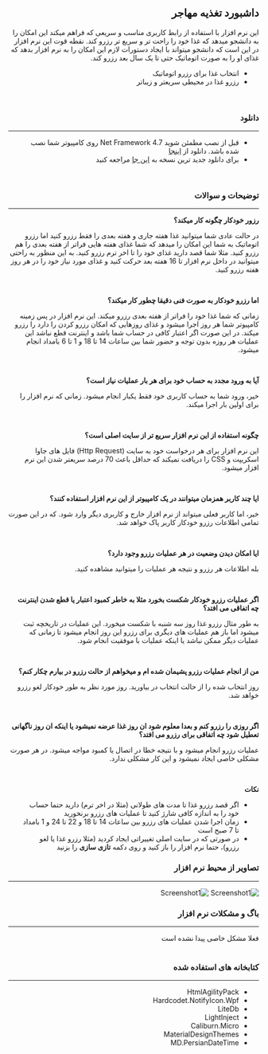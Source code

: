 <div dir="rtl">
<h2>داشبورد تغذیه مهاجر</h2>

<span>این نرم افزار با استفاده از رابط کاربری مناسب و سریعی که فراهم میکند این امکان را به دانشجو میدهد که غذا خود را راحت تر و سریع تر رزرو کند. نقطه قوت این نرم افزار در این است که دانشجو میتواند با ایجاد دستورات لازم این امکان را به نرم افزار بدهد که غذای او را به صورت اتوماتیک حتی تا یک سال بعد رزرو کند.</span>

<ul>
  <li> انتخاب غذا برای رزرو اتوماتیک
  <li> رزرو غذا در محیطی سریعتر و زیباتر
</ul>

<br/>

<h3>دانلود</h4>
<hr />

<ul>
  <li> قبل از نصب مطمئن شوید Net Framework 4.7 روی کامپیوتر شما نصب شده باشد. دانلود از <a href='https://www.microsoft.com/en-us/download/details.aspx?id=55167'>اینجا</a></li>
  <li> برای دانلود جدید ترین نسخه به <a href='https://github.com/Arishk/Mohajer-Dashboard/releases/latest'>این جا</a> مراجعه کنید  </li>
</ul>

<br/>

<h3>توضیحات و سوالات</h4>
<hr />

<b><span>رزور خودکار چگونه کار میکند؟</span></b>
<p>در حالت عادی شما میتوانید غذا هفته جاری و هفته بعدی را فقط رزرو کنید اما رزرو اتوماتیک به شما این امکان را میدهد که شما غذای هفته هایی فراتر از هفته بعدی را هم رزرو کنید. مثلا شما قصد دارید غذای خود را تا اخر ترم رزرو کنید. به این منظور به راحتی میتوانید در داخل نرم افزار تا 16 هفته بعد حرکت کنید و غذای مورد نیاز خود را در هر روز هفته رزرو کنید.</p>

<br/>

<b><span>اما رزرو خودکار به صورت فنی دقیقا چطور کار میکند؟</span></b>
<p>زمانی که شما غذا خود را فراتر از هفته بعدی رزرو میکند. این نرم افزار در پس زمینه کامپیوتر شما هر روز اجرا میشود و غذای روزهایی که امکان رزرو کردن را دارد را رزرو میکند. در این صورت اگر اعتبار کافی در حساب شما باشد و اینترنت قطع نباشد این عملیات هر روزه بدون توجه و حضور شما بین ساعات 14 تا 18 و 1 تا 6 بامداد انجام میشود.</p>

<br/>

<b><span>آیا به ورود مجدد به حساب خود برای هر بار عملیات نیاز است؟</span></b>
<p>خیر، ورود شما به حساب کاربری خود فقط یکبار انجام میشود. زمانی که نرم افزار را برای اولین بار اجرا میکند.</p>

<br/>

<b><span>چگونه استفاده از این نرم افزار سریع تر از سایت اصلی است؟</span></b>
<p>این نرم افزار برای هر درخواست خود به سایت (Http Request) فایل های جاوا اسکریپت و CSS را دریافت نمیکند که حداقل باعث 70 درصد سریعتر شدن این نرم افزار میشود.</p>

<br/>

<b><span>ایا چند کاربر همزمان میتوانند در یک کامپیوتر از این نرم افزار استفاده کنند؟</span></b>
<p>خیر، اما کاربر فعلی میتواند از نرم افزار خارج و کاربری دیگر وارد شود. که در این صورت تمامی اطلاعات رزرو خودکار کاربر پاک خواهد شد.</p>

<br/>

<b><span>ایا امکان دیدن وضعیت در هر عملیات رزرو وجود دارد؟</span></b>
<p>بله اطلاعات هر رزرو و نتیجه هر عملیات را میتوانید مشاهده کنید.</p>

<br/>

<b><span>اگر عملیات رزرو خودکار شکست بخورد مثلا به خاطر کمبود اعتبار یا قطع شدن اینترنت چه اتفاقی می افتد؟</span></b>
<p>به طور مثال رزرو غذا روز سه شنبه با شکست میخورد. این عملیات در تاریخچه ثبت میشود اما باز هم عملیات های دیگری برای رزرو این روز انجام میشود تا زمانی که عملیات دیگر ممکن نباشد یا اینکه عملیات با موفقیت انجام شود.</p>

<br/>

<b><span>من از انجام عملیات رزرو پشیمان شده ام و میخواهم از حالت رزرو در بیارم چکار کنم؟</span></b>
<p>روز انتخاب شده را از حالت انتخاب در بیاورید. روز مورد نظر به طور خودکار لغو رزرو خواهد شد.</p>

<br/>

<b><span>اگر روزی را رزرو کنم و بعدا معلوم شود ان روز غذا عرضه نمیشود یا اینکه ان روز ناگهانی تعطیل شود چه اتفاقی برای رزرو می افتد؟</span></b>
<p>عملیات رزرو انجام میشود و با نتیجه خطا در اتصال یا کمبود مواجه میشود. در هر صورت مشکلی خاصی ایجاد نمیشود و این کار مشکلی ندارد.</p>

<br/>

<b>نکات</b>

<ul>
  <li>اگر قصد رزرو غذا تا مدت های طولانی (مثلا در اخر ترم) دارید حتما حساب خود را به اندازه کافی شارژ کنید تا عملیات های رزرو برنخورید</li>
  <li>زمان اجرا شدن عملیات های رزرو بین ساعات 14 تا 18 و 22 تا 24 و 1 بامداد تا 7 صبح است</li>
  <li> در صورتی که در سایت اصلی تغییراتی ایجاد کردید (مثلا رزرو غذا یا لغو رزرو)، حتما نرم افزار را باز کنید و روی دکمه <b>تازی سازی</b> را بزنید
</ul>

<h3>تصاویر از محیط نرم افزار</h4>
<hr />

![Screenshot1](https://github.com/Arishk/Mohajer-Dashboard/blob/master/Screenshots/Capture.PNG)
![Screenshot1](https://github.com/Arishk/Mohajer-Dashboard/blob/master/Screenshots/Capture2.PNG)

<h3>باگ و مشکلات نرم افزار</h4>
<hr />
<span>فعلا مشکل خاصی پیدا نشده است
</span>


<br/>
<br/>

<h3>کتابخانه های استفاده شده</h4>
<hr />

<ul>
  <li>HtmlAgilityPack</li>
  <li>Hardcodet.NotifyIcon.Wpf</li>
  <li>LiteDb</li>
  <li>LightInject</li>
  <li>Caliburn.Micro</li>
  <li>MaterialDesignThemes</li>
  <li>MD.PersianDateTime</li>
</ul>

</div>
